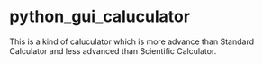 # python_gui_caluculator

This is a kind of caluculator which is more advance than Standard Calculator and less 
advanced than Scientific Calculator.

